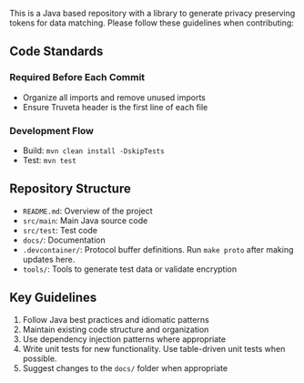 This is a Java based repository with a library to generate privacy preserving tokens for data matching. 
Please follow these guidelines when contributing:

## Code Standards

### Required Before Each Commit
- Organize all imports and remove unused imports
- Ensure Truveta header is the first line of each file

### Development Flow
- Build: `mvn clean install -DskipTests`
- Test: `mvn test`

## Repository Structure
- `README.md`: Overview of the project
- `src/main`: Main Java source code
- `src/test`: Test code
- `docs/`: Documentation
- `.devcontainer/`: Protocol buffer definitions. Run `make proto` after making updates here.
- `tools/`: Tools to generate test data or validate encryption

## Key Guidelines
1. Follow Java best practices and idiomatic patterns
2. Maintain existing code structure and organization
3. Use dependency injection patterns where appropriate
4. Write unit tests for new functionality. Use table-driven unit tests when possible.
5. Suggest changes to the `docs/` folder when appropriate